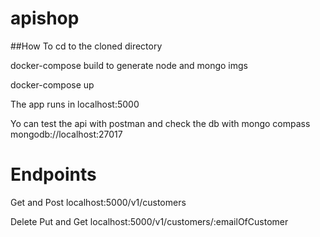 # apishop

##How To
cd to the cloned directory

docker-compose build to generate node and mongo imgs

docker-compose up

The app runs in localhost:5000

Yo can test the api with postman and check the db with mongo compass mongodb://localhost:27017

# Endpoints
Get and Post
localhost:5000/v1/customers

Delete Put and Get
localhost:5000/v1/customers/:emailOfCustomer
